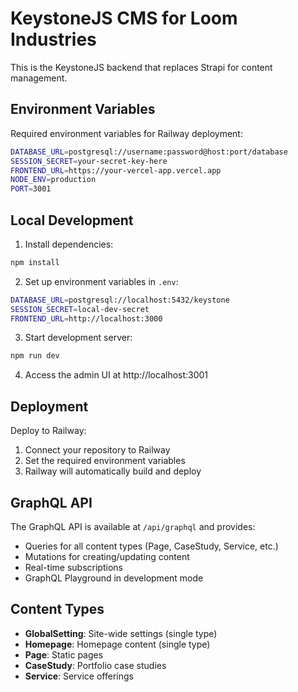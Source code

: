 # KeystoneJS CMS for Loom Industries

This is the KeystoneJS backend that replaces Strapi for content management.

## Environment Variables

Required environment variables for Railway deployment:

```bash
DATABASE_URL=postgresql://username:password@host:port/database
SESSION_SECRET=your-secret-key-here
FRONTEND_URL=https://your-vercel-app.vercel.app
NODE_ENV=production
PORT=3001
```

## Local Development

1. Install dependencies:
```bash
npm install
```

2. Set up environment variables in `.env`:
```bash
DATABASE_URL=postgresql://localhost:5432/keystone
SESSION_SECRET=local-dev-secret
FRONTEND_URL=http://localhost:3000
```

3. Start development server:
```bash
npm run dev
```

4. Access the admin UI at http://localhost:3001

## Deployment

Deploy to Railway:

1. Connect your repository to Railway
2. Set the required environment variables
3. Railway will automatically build and deploy

## GraphQL API

The GraphQL API is available at `/api/graphql` and provides:

- Queries for all content types (Page, CaseStudy, Service, etc.)
- Mutations for creating/updating content
- Real-time subscriptions
- GraphQL Playground in development mode

## Content Types

- **GlobalSetting**: Site-wide settings (single type)
- **Homepage**: Homepage content (single type)
- **Page**: Static pages
- **CaseStudy**: Portfolio case studies
- **Service**: Service offerings